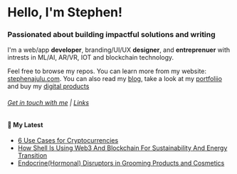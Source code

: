   <!-- Hello there! Feel free to make this your own but kindly don't use my data. Attributions are welcomed & appreciated --> 

# Hello, I'm Stephen!

### Passionated about building impactful solutions and writing

I'm a web/app **developer**, branding/UI/UX **designer**, and **entreprenuer** with intrests in ML/AI, AR/VR, IOT and blockchain technology.

Feel free to browse my repos. You can learn more from my website: [stephenajulu.com](https://www.stephenajulu.com). You can also read my [blog](https://www.stephenajulu.com/blog), take a look at my [portfoliio](https://www.stephenajulu.com/portfolio) and buy my [digital products](https://www.stephenajulu.com/store)

###### [Get in touch with me](https://www.stephenajulu.com/contact) | [Links](https://www.stephenajulu.com/links)


<h4>📕 My Latest</h4>

<!-- BLOG-POST-LIST:START -->
- [6 Use Cases for Cryptocurrencies](https://stephenajulu.com/blog/6-use-cases-for-cryptocurrency/)
- [How Shell Is Using Web3 And Blockchain For Sustainability And Energy Transition](https://stephenajulu.com/blog/how-shell-is-using-web3-and-blockchain-for-sustainability-and-energy-transition/)
- [Endocrine&lpar;Hormonal&rpar; Disruptors in Grooming Products and Cosmetics](https://stephenajulu.com/blog/endocrine-hormonal-disruptors-in-grooming-products-and-cosmetics/)
<!-- BLOG-POST-LIST:END -->

